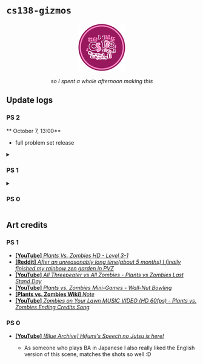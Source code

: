 # `cs138-gizmos`

<div align="center">

<img src="./assets/138_logo.png" width="25%" />

<i>so I spent a whole afternoon making this</i>

</div>

## Update logs

### PS 2

** October 7, 13:00**

- full problem set release

<details>
<summary><h3>PS 1</h3></summary>

**September 12, 15:00**

- Update submission instructions (`team.txt`, only `.zip` archives are allowed now)
- `Flower Arrangement`: update submission instructions and give a sample file format
- `Tall-nut Bowling`: specify the definition of "iteration matrices" we're using
- `Garden Goodbyes`: add a few more guide questions

**September 2, 12:00**

- `Flower Arrangement`: fix minor typos ("sunflowers" –> "Marigolds", $`1 \le Z_{i,j} \le 10^9`$ –> $`0 \le Z_{i,j} \le 10^9`$)
- `Last Stand`: fix minor typo ("nonnegative" –> "positive")

**August 31, 17:00**

- Add instructions on:

  - usage of builtin/external Python libraries
  - formatting inexact answers

- `Last Stand`: Clarify that any answer will be accepted if multiple answers exist

**August 29, 21:30**

- Specify usage/non-usage of pivoting for Gaussian Elimination subproblems
- Qualify LU factorization subproblems properly ("the" –> "a")
- `Flower Arrangement`: indicate that $`Z_{i,j}`$ can be $`0`$
- `Threepeater Tally`: make permutation matrix $`P`$ explicit; remove one subproblem and slightly increase value of last two subproblems
- `Tall-nut Bowling`: specify iteration matrices for spectral-radius-related subproblems

</details>

<details>
<summary><h3>PS 0</h3></summary>

**September 24, 23:00**

- What to call me
- There's no point in submitting four days later whoops haha

**September 21, 17:00**

- Update my F2F times
- Get ACL's room number right (oops)
- Use "before" instead of "until" wording for deadline example
- Make **Lec** scoring system even clearer

**September 3, 23:00**

- Add instructions for contacting me (Daryll)
- Add bullet point on indiv / pairing system
- Very minor stylistic changes

**August 28, 14:00**

- Reword bullet point in **Instructions** to make getting $`0`$ points possible

</details>

## Art credits

### PS 1

- [**\[YouTube\]** _Plants Vs. Zombies HD - Level 3-1_](https://www.youtube.com/watch?v=NshfGOoSDOw)
- [**\[Reddit\]** _After an unreasonably long time(about 5 months) I finally finished my rainbow zen garden in PVZ_](https://www.reddit.com/r/PlantsVSZombies/comments/i7onhm/after_an_unreasonably_long_timeabout_5_months_i/)
- [**\[YouTube\]** _All Threepeater vs All Zombies - Plants vs Zombies Last Stand Day_](https://www.youtube.com/watch?v=H_0ehr6OTRs)
- [**\[YouTube\]** _Plants vs. Zombies Mini-Games - Wall-Nut Bowling_](https://www.youtube.com/watch?v=FwLqnzXtm-M)
- [**\[Plants vs. Zombies Wiki\]** _Note_](https://plantsvszombies.fandom.com/wiki/Note)
- [**\[YouTube\]** _Zombies on Your Lawn MUSIC VIDEO (HD 60fps) - Plants vs. Zombies Ending Credits Song_](https://www.youtube.com/watch?v=Jb9caDRp_30)

### PS 0

- [**\[YouTube\]** _\[Blue Archive\] Hifumi's Speech no Jutsu is here!_](https://www.youtube.com/watch?v=xeMNQBdg-Wo)

  - As someone who plays BA in Japanese I also really liked the English version of this scene, matches the shots so well :D
